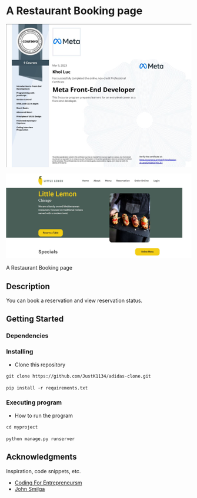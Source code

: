 # A Restaurant Booking page

![certificate](https://github.com/JustK1134/portfolio-1.0/blob/main/src/assets/cert2.png)

![project](https://github.com/JustK1134/portfolio-1.0/blob/main/src/assets/project2.png)



A Restaurant Booking page

## Description

You can book a reservation and view reservation status.

## Getting Started

### Dependencies



### Installing

- Clone this repository

```
git clone https://github.com/JustK1134/adidas-clone.git

pip install -r requirements.txt

```

### Executing program

- How to run the program

```
cd myproject

python manage.py runserver

```

## Acknowledgments

Inspiration, code snippets, etc.

- [Coding For Entrepreneursm](https://github.com/codingforentrepreneurs)
- [John Smilga](https://github.com/john-smilga)
